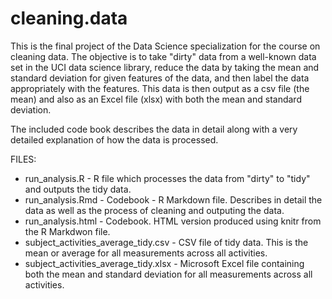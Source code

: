 # cleaning.data

This is the final project of the Data Science specialization for the course on cleaning data.  The objective is to take "dirty" data from a well-known data set in the UCI data science library, reduce the data by taking the mean and standard deviation for given features of the data, and then label the data appropriately with the features.  This data is then output as a csv file (the mean) and also as an Excel file (xlsx) with both the mean and standard deviation.

The included code book describes the data in detail along with a very detailed explanation of how the data is processed.

FILES:
* run_analysis.R - R file which processes the data from "dirty" to "tidy" and outputs the tidy data.
* run_analysis.Rmd - Codebook - R Markdown file.  Describes in detail the data as well as the process of cleaning and outputing the data.
* run_analysis.html - Codebook.  HTML version produced using knitr from the R Markdwon file.
* subject_activities_average_tidy.csv - CSV file of tidy data.  This is the mean or average for all measurements across all activities.
* subject_activities_average_tidy.xlsx - Microsoft Excel file containing both the mean and standard deviation for all measurements across all activities.
